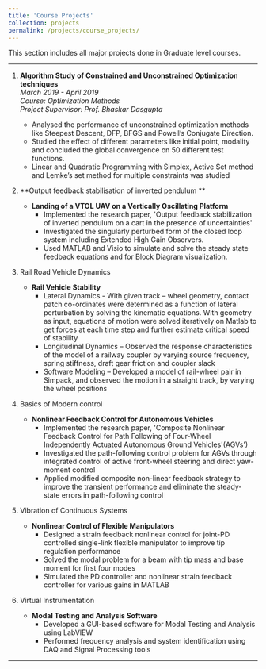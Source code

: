 ```yaml
---
title: 'Course Projects'
collection: projects
permalink: /projects/course_projects/
---
```


This section includes all major projects done in Graduate level courses.

---

1. **Algorithm Study of Constrained and Unconstrained Optimization techniques**  
   *March 2019 - April 2019*  
   *Course: Optimization Methods*  
   *Project Supervisor: Prof. Bhaskar Dasgupta*  
    -	Analysed the performance of unconstrained optimization methods like Steepest Descent, DFP, BFGS and Powell’s Conjugate Direction.
    - Studied the effect of different parameters like initial point, modality and concluded the global convergence on 50 different test functions.
    -	Linear and Quadratic Programming with Simplex, Active Set method and Lemke’s set method for multiple constraints was studied

2. **Output feedback stabilisation of inverted pendulum **  
   * **Landing of a VTOL UAV on a Vertically Oscillating Platform**
      * Implemented the research paper, 'Output feedback stabilization of inverted pendulum on a cart in the presence of uncertainties'
      * Investigated the singularly perturbed form of the closed loop system including Extended High Gain Observers.
      * Used MATLAB and Visio to simulate and solve the steady state feedback equations and for Block Diagram visualization.

3. Rail Road Vehicle Dynamics
   * **Rail Vehicle Stability**
     * Lateral Dynamics - With given track – wheel geometry, contact patch co-ordinates were determined as a function of lateral perturbation by solving the kinematic equations. With geometry as input, equations of motion were solved iteratively on Matlab to get forces at each time step and further estimate critical speed of stability
     * Longitudinal Dynamics – Observed the response characteristics of the model of a railway coupler by varying source frequency, spring stiffness, draft gear friction and coupler slack
     * Software Modeling – Developed a model of rail-wheel pair in Simpack, and observed the motion in a straight track, by varying the wheel positions
4. Basics of Modern control
   * **Nonlinear Feedback Control for Autonomous Vehicles**
     * Implemented the research paper, 'Composite Nonlinear Feedback Control for Path Following of Four-Wheel Independently Actuated Autonomous Ground Vehicles'(AGVs')
     * Investigated  the path-following control problem for AGVs through integrated control of active front-wheel steering and direct yaw-moment control
     * Applied modified composite non-linear feedback strategy to improve the transient performance and eliminate the steady-state errors in path-following control
5. Vibration of Continuous Systems
   * **Nonlinear Control of Flexible Manipulators**
     * Designed a strain feedback nonlinear control for joint-PD controlled single-link flexible manipulator to improve tip regulation performance
     * Solved the modal problem for a beam with tip mass and base moment for first four modes
     * Simulated the PD controller and nonlinear strain feedback controller for various gains in MATLAB
6. Virtual Instrumentation
   * **Modal Testing and Analysis Software**
     * Developed a GUI-based software for Modal Testing and Analysis using LabVIEW
     * Performed frequency analysis and system identification using DAQ and Signal Processing tools   

---
